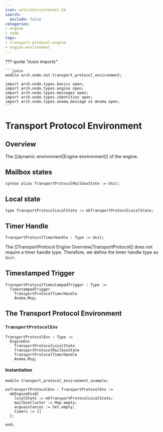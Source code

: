 ```yaml
---
icon: octicons/container-24
search:
  exclude: false
categories:
- engine
- node
tags:
- transport-protocol-engine
- engine-environment
---
```


??? quote "Juvix imports"

    ```juvix
    module arch.node.net.transport_protocol_environment;

    import arch.node.types.basics open;
    import arch.node.types.engine open;
    import arch.node.types.messages open;
    import arch.node.types.identities open;
    import arch.node.types.anoma_message as Anoma open;
    ```

# Transport Protocol Environment

## Overview

The [[dynamic environment|Engine environment]] of the engine.

## Mailbox states

```juvix
syntax alias TransportProtocolMailboxState := Unit;
```

## Local state

```juvix
type TransportProtocolLocalState := mkTransportProtocolLocalState;
```

## Timer Handle

```juvix
TransportProtocolTimerHandle : Type := Unit;
```

The [[TransportProtocol Engine Overview|TransportProtocol]] does not require a timer handle type.
Therefore, we define the timer handle type as `Unit`.

## Timestamped Trigger

<!-- --8<-- [start:TemplateTimestampedTrigger] -->
```juvix
TransportProtocolTimestampedTrigger : Type :=
  TimestampedTrigger
    TransportProtocolTimerHandle
    Anoma.Msg;
```
<!-- --8<-- [end:TemplateTimestampedTrigger] -->

## The Transport Protocol Environment

### `TransportProtocolEnv`

<!-- --8<-- [start:TransportProtocolEnv] -->
```juvix
TransportProtocolEnv : Type :=
  EngineEnv
    TransportProtocolLocalState
    TransportProtocolMailboxState
    TransportProtocolTimerHandle
    Anoma.Msg;
```
<!-- --8<-- [end:TransportProtocolEnv] -->

#### Instantiation

<!-- --8<-- [start:exTransportProtocolEnv] -->
```juvix extract-module-statements
module transport_protocol_environment_example;

exTransportProtocolEnv : TransportProtocolEnv :=
  mkEngineEnv@{
    localState := mkTransportProtocolLocalState;
    mailboxCluster := Map.empty;
    acquaintances := Set.empty;
    timers := []
  };

end;
```
<!-- --8<-- [end:exTransportProtocolEnv] -->
